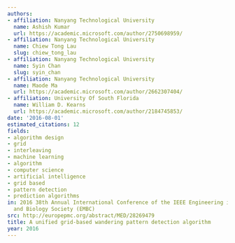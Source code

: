 ```yaml
---
authors:
- affiliation: Nanyang Technological University
  name: Ashish Kumar
  url: https://academic.microsoft.com/author/2750698959/
- affiliation: Nanyang Technological University
  name: Chiew Tong Lau
  slug: chiew_tong_lau
- affiliation: Nanyang Technological University
  name: Syin Chan
  slug: syin_chan
- affiliation: Nanyang Technological University
  name: Maode Ma
  url: https://academic.microsoft.com/author/2662307404/
- affiliation: University Of South Florida
  name: William D. Kearns
  url: https://academic.microsoft.com/author/2184745853/
date: '2016-08-01'
estimated_citations: 12
fields:
- algorithm design
- grid
- interleaving
- machine learning
- algorithm
- computer science
- artificial intelligence
- grid based
- pattern detection
- prediction algorithms
in: 2016 38th Annual International Conference of the IEEE Engineering in Medicine
  and Biology Society (EMBC)
src: http://europepmc.org/abstract/MED/28269479
title: A unified grid-based wandering pattern detection algorithm
year: 2016
---
```

